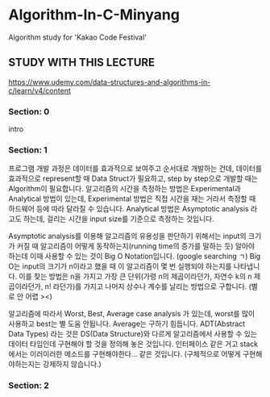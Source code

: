 # Algorithm-In-C-Minyang
Algorithm study for 'Kakao Code Festival'


## STUDY WITH THIS LECTURE
https://www.udemy.com/data-structures-and-algorithms-in-c/learn/v4/content


### Section: 0
intro

### Section: 1
<Introduction to Data structures and Algorithms>
  
  프로그램 개발 과정은 데이터를 효과적으로 보여주고 순서대로 개발하는 건데, 데이터를 효과적으로 represent할 때 Data Struct가 필요하고, step by step으로 개발할 때는 Algorithm이 필요합니다. 알고리즘의 시간을 측정하는 방법은 Experimental과 Analytical 방법이 있는데, Experimental 방법은 직접 시간을 재는 거라서 측정할 때 하드웨어 등에 따라 달라질 수 있습니다. Analytical 방법은 Asymptotic analysis 라고도 하는데, 걸리는 시간을 input size를 기준으로 측정하는 것입니다.
  
  Asymptotic analysis를 이용해 알고리즘의 유용성을 판단하기 위해서는 input의 크기가 커질 때 알고리즘이 어떻게 동작하는지(running time의 증가를 말하는 듯) 알아야 하는데 이때 사용할 수 있는 것이 Big O Notation입니다. (google searching ㄱ) Big O는 input의 크기가 n이라고 했을 때 이 알고리즘이 몇 번 실행되야 하는지를 나타냅니다. 이를 찾는 방법은 n을 가지고 가장 큰 단위(가령 n의 제곱이라던가, 자연수 k의 n 제곱이라던가, n! 라던가)를 가지고 나머지 상수나 계수를 날리는 방법으로 구합니다. (별로 안 어렵 ><)
  
  알고리즘에 따라서 Worst, Best, Average case analysis 가 있는데, worst를 많이 사용하고 best는 별 도움 안됩니다. Average는 구하기 힘듭니다.
  ADT(Abstract Data Types) 라는 것은 DS(Data Structure)와 다르게 알고리즘에서 사용할 수 있는 데이터 타입인데 구현해야 할 것을 정의해 놓은 것입니다. 인터페이스 같은 거고 stack에서는 이러이러한 메소드를 구현해야한다... 같은 것입니다. (구체적으로 어떻게 구현해야하는지는 강제하지 않습니다.)

### Section: 2
<Linked List>
